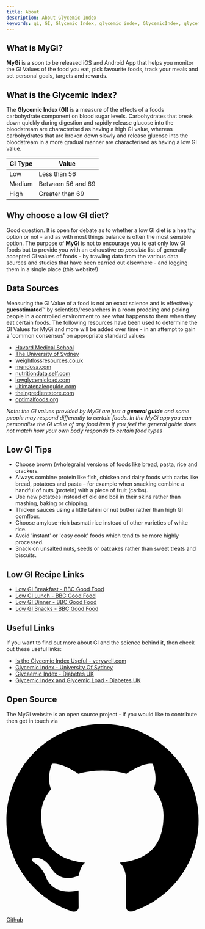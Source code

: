 ```yaml
---
title: About
description: About Glycemic Index
keywords: gi, GI, Glycemic Index, glycemic index, GlycemicIndex, glycemicindex
---
```


## What is MyGi?

**MyGi** is a soon to be released iOS and Android App that helps you monitor
the GI Values of the food you eat, pick favourite foods, track your meals
and set personal goals, targets and rewards.

## What is the Glycemic Index?

The **Glycemic Index (GI)** is a measure of the effects of a foods carbohydrate component on blood sugar levels.
Carbohydrates that break down quickly during digestion and rapidly release glucose into the bloodstream are
characterised as having a high GI value, whereas carbohydrates that are broken down slowly and release glucose
into the bloodstream in a more gradual manner are characterised as having a low GI value.

| GI Type | Value |
|---|---|
|  Low |  Less than 56 |
|  Medium |  Between 56 and 69 |
|  High | Greater than 69 |

## Why choose a low GI diet?

Good question. It is open for debate as to whether a low GI diet is a healthy option or not - and as with most things
balance is often the most sensible option. The purpose of **MyGi** is not to encourage you to eat only low GI foods but
to provide you with an exhaustive *as possible* list of generally accepted GI values of foods - by trawling data from the
various data sources and studies that have been carried out elsewhere - and logging them in a single place (this website!)

## Data Sources

Measuring the GI Value of a food is not an exact science and is effectively **guesstimated**™ by scientists/researchers in a room
prodding and poking people in a controlled environment to see what happens to them when they eat certain foods. The following resources
have been used to determine the GI Values for MyGi and more will be added over time - in an attempt to gain a 'common consensus' on
appropriate standard values

- <a href="http://www.health.harvard.edu/diseases-and-conditions/glycemic_index_and_glycemic_load_for_100_foods" target="_blank">Havard Medical School</a>
- <a href="http://www.glycemicindex.com/foodSearch.php" target="_blank">The University of Sydney</a>
- <a href="http://www.weightlossresources.co.uk/diet/gi_diet/glycaemic_index_tables.htm" target="_blank">weightlossresources.co.uk</a>
- <a href="http://www.mendosa.com/gilists.htm" target="_blank">mendosa.com</a>
- <a href="http://nutritiondata.self.com/topics/glycemic-index" target="_blank">nutritiondata.self.com</a>
- <a href="http://www.lowglycemicload.com/glycemic_table.html" target="_blank">lowglycemicload.com</a>
- <a href="https://ultimatepaleoguide.com/glycemic-index-food-list/" target="_blank">ultimatepaleoguide.com</a>
- <a href="http://www.theingredientstore.com/amescompany/GIindex.html" target="_blank">theingredientstore.com</a>
- <a href="http://www.optimalfoods.org/" target="_blank">optimalfoods.org</a>

*Note: the GI values provided by MyGi are just a **general guide** and some people may respond differently to certain foods. In the MyGi app you can personalise the GI value of any food item if you feel the general guide does not match how your own body responds to certain food types*


## Low GI Tips

- Choose brown (wholegrain) versions of foods like bread, pasta, rice and crackers.
- Always combine protein like fish, chicken and dairy foods with carbs like bread, potatoes and pasta – for example when snacking combine a handful of nuts (protein) with a piece of fruit (carbs).
- Use new potatoes instead of old and boil in their skins rather than mashing, baking or chipping.
- Thicken sauces using a little tahini or nut butter rather than high GI cornflour.
- Choose amylose-rich basmati rice instead of other varieties of white rice.
- Avoid 'instant' or 'easy cook' foods which tend to be more highly processed.
- Snack on unsalted nuts, seeds or oatcakes rather than sweet treats and biscuits.

## Low GI Recipe Links

- <a href="http://www.bbcgoodfood.com/recipes/collection/low-gi-breakfast" target="_blank">Low GI Breakfast - BBC Good Food</a>
- <a href="http://www.bbcgoodfood.com/recipes/collection/low-gi-lunch" target="_blank">Low GI Lunch - BBC Good Food</a>
- <a href="http://www.bbcgoodfood.com/recipes/collection/low-gi-dinner" target="_blank">Low GI Dinner - BBC Good Food</a>
- <a href="http://www.bbcgoodfood.com/recipes/collection/low-gi-snack" target="_blank">Low GI Snacks - BBC Good Food</a>

## Useful Links

If you want to find out more about GI and the science behind it, then check out these useful links:

- <a href="https://www.verywell.com/is-the-glycemic-index-useful-2242234" target="_blank">Is the Glycemic Index Useful - verywell.com</a>
- <a href="http://www.glycemicindex.com/" target="_blank">Glycemic Index - University Of Sydney</a>
- <a href="https://www.diabetes.org.uk/Guide-to-diabetes/Enjoy-food/Carbohydrates-and-diabetes/Glycaemic-index-and-diabetes/" target="_blank">Glycaemic Index - Diabetes UK</a>
- <a href="https://www.diabetesselfmanagement.com/nutrition-exercise/meal-planning/carbohydrate-counting-glycemic-index-and-glycemic-load-putting-them-all-together/" target="_blank">Glycemic Index and Glycemic Load - Diabetes UK</a>

## Open Source

The MyGi website is an open source project - if you would like to contribute then get in touch via <a data-version="1.4.0" href="https://github.com/bitmoremedia/mygi" target="_blank"><svg class="github" viewBox="0 0 16 16" xmlns="http://www.w3.org/2000/svg" fill-rule="evenodd" clip-rule="evenodd" stroke-linejoin="round" stroke-miterlimit="1.414"><path d="M8 0C3.58 0 0 3.582 0 8c0 3.535 2.292 6.533 5.47 7.59.4.075.547-.172.547-.385 0-.19-.007-.693-.01-1.36-2.226.483-2.695-1.073-2.695-1.073-.364-.924-.89-1.17-.89-1.17-.725-.496.056-.486.056-.486.803.056 1.225.824 1.225.824.714 1.223 1.873.87 2.33.665.072-.517.278-.87.507-1.07-1.777-.2-3.644-.888-3.644-3.953 0-.873.31-1.587.823-2.147-.09-.202-.36-1.015.07-2.117 0 0 .67-.215 2.2.82.64-.178 1.32-.266 2-.27.68.004 1.36.092 2 .27 1.52-1.035 2.19-.82 2.19-.82.43 1.102.16 1.915.08 2.117.51.56.82 1.274.82 2.147 0 3.073-1.87 3.75-3.65 3.947.28.24.54.73.54 1.48 0 1.07-.01 1.93-.01 2.19 0 .21.14.46.55.38C13.71 14.53 16 11.53 16 8c0-4.418-3.582-8-8-8"/></svg> Github</a>

